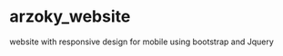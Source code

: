 arzoky_website
==============

website with responsive design for mobile using bootstrap and Jquery
